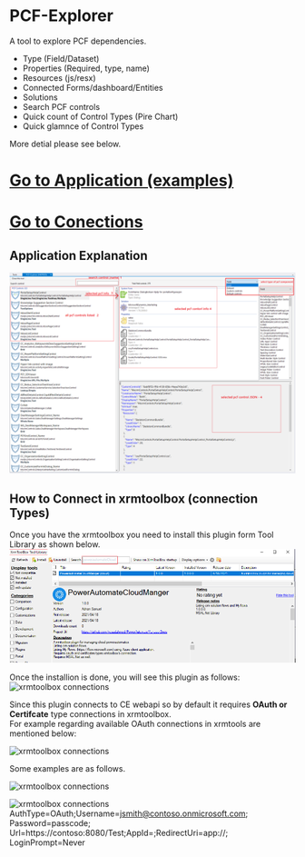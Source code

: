 # PCF-Explorer
A tool to explore PCF dependencies.<br/>

- Type (Field/Dataset)
- Properties (Required, type, name)
- Resources (js/resx)
- Connected Forms/dashboard/Entities
- Solutions
- Search PCF controls
- Quick count of Control Types (Pire Chart)
- Quick glamnce of Control Types

More detial please see below.<br/>
# [Go to Application (examples)](#application-explanation)<br/>
# [Go to Conections](#how-to-connect-in-xrmtoolbox-connection-types)<br/>

## Application Explanation
 ![Application](https://raw.githubusercontent.com/yesadahmed/PCF-Explorer/main/main.png)
 
 ## How to Connect in xrmtoolbox (connection Types)
Once you have the xrmtoolbox you need to install this plugin form Tool Library as shown below.<br/>
![xrmtoolbox connections](https://raw.githubusercontent.com/yesadahmed/PowerAutomateManagerDocs/main/Plugin.PNG)

Once the installion is done, you will see this plugin as follows:
![xrmtoolbox connections](https://raw.githubusercontent.com/yesadahmed/PCF-Explorer/main/control.PNG)

Since this plugin connects to CE webapi so by default it requires **OAuth or Certifcate** type connections in xrmtoolbox.
<br/>For example regarding available OAuth connections in xrmtools are mentioned below:

![xrmtoolbox connections](https://github.com/yesadahmed/xrmtoolboxAddins/raw/main/JsonToCSharp/images/Conn1.png)

Some examples are as follows.

![xrmtoolbox connections](https://github.com/yesadahmed/xrmtoolboxAddins/blob/main/JsonToCSharp/images/sdkcontrol.png)

![xrmtoolbox connections](https://github.com/yesadahmed/xrmtoolboxAddins/blob/main/JsonToCSharp/images/conneciont.PNG)
 AuthType=OAuth;Username=jsmith@contoso.onmicrosoft.com; Password=passcode;
Url=https://contoso:8080/Test;AppId=<GUID>;RedirectUri=app://<GUID>; LoginPrompt=Never

